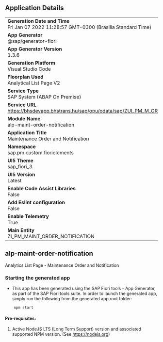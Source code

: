 ## Application Details
|               |
| ------------- |
|**Generation Date and Time**<br>Fri Jan 07 2022 11:28:57 GMT-0300 (Brasilia Standard Time)|
|**App Generator**<br>@sap/generator-fiori|
|**App Generator Version**<br>1.3.6|
|**Generation Platform**<br>Visual Studio Code|
|**Floorplan Used**<br>Analytical List Page V2|
|**Service Type**<br>SAP System (ABAP On Premise)|
|**Service URL**<br>https://bhsdevapp.bhstrans.hu/sap/opu/odata/sap/ZUI_PM_M_ORD_NOTIF_O2/
|**Module Name**<br>alp-maint-order-notification|
|**Application Title**<br>Maintenance Order and Notification|
|**Namespace**<br>sap.pm.custom.fiorielements|
|**UI5 Theme**<br>sap_fiori_3|
|**UI5 Version**<br>Latest|
|**Enable Code Assist Libraries**<br>False|
|**Add Eslint configuration**<br>False|
|**Enable Telemetry**<br>True|
|**Main Entity**<br>ZI_PM_MAINT_ORDER_NOTIFICATION|

## alp-maint-order-notification

Analytics List Page - Maintenance Order and Notification

### Starting the generated app

-   This app has been generated using the SAP Fiori tools - App Generator, as part of the SAP Fiori tools suite.  In order to launch the generated app, simply run the following from the generated app root folder:

```
    npm start
```

#### Pre-requisites:

1. Active NodeJS LTS (Long Term Support) version and associated supported NPM version.  (See https://nodejs.org)


